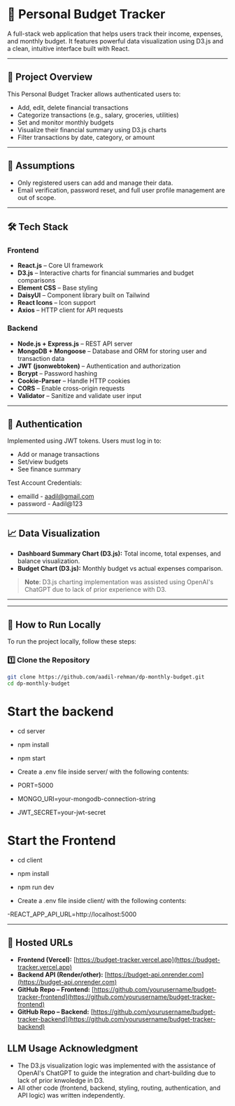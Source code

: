# 🧾 Personal Budget Tracker

A full-stack web application that helps users track their income, expenses, and monthly budget. It features powerful data visualization using D3.js and a clean, intuitive interface built with React.

---

## 📌 Project Overview

This Personal Budget Tracker allows authenticated users to:

- Add, edit, delete financial transactions
- Categorize transactions (e.g., salary, groceries, utilities)
- Set and monitor monthly budgets
- Visualize their financial summary using D3.js charts
- Filter transactions by date, category, or amount

---

## 🧠 Assumptions

- Only registered users can add and manage their data.
- Email verification, password reset, and full user profile management are out of scope.

---

## 🛠️ Tech Stack

### Frontend

- **React.js** – Core UI framework
- **D3.js** – Interactive charts for financial summaries and budget comparisons
- **Element CSS** – Base styling
- **DaisyUI** – Component library built on Tailwind
- **React Icons** – Icon support
- **Axios** – HTTP client for API requests

### Backend

- **Node.js + Express.js** – REST API server
- **MongoDB + Mongoose** – Database and ORM for storing user and transaction data
- **JWT (jsonwebtoken)** – Authentication and authorization
- **Bcrypt** – Password hashing
- **Cookie-Parser** – Handle HTTP cookies
- **CORS** – Enable cross-origin requests
- **Validator** – Sanitize and validate user input

---

## 🔐 Authentication

Implemented using JWT tokens. Users must log in to:

- Add or manage transactions
- Set/view budgets
- See finance summary

Test Account Credentials:

- emailId - aadil@gmail.com
- password - Aadil@123

---

## 📈 Data Visualization

- **Dashboard Summary Chart (D3.js):** Total income, total expenses, and balance visualization.
- **Budget Chart (D3.js):** Monthly budget vs actual expenses comparison.

> **Note**: D3.js charting implementation was assisted using OpenAI's ChatGPT due to lack of prior experience with D3.

---

---

## 🧪 How to Run Locally

To run the project locally, follow these steps:

### 1️⃣ Clone the Repository

```bash
git clone https://github.com/aadil-rehman/dp-monthly-budget.git
cd dp-monthly-budget
```

# Start the backend

- cd server
- npm install
- npm start

- Create a .env file inside server/ with the following contents:

- PORT=5000
- MONGO_URI=your-mongodb-connection-string
- JWT_SECRET=your-jwt-secret

# Start the Frontend

- cd client
- npm install
- npm run dev

- Create a .env file inside client/ with the following contents:

-REACT_APP_API_URL=http://localhost:5000

---

## 🚀 Hosted URLs

- **Frontend (Vercel):** [https://budget-tracker.vercel.app](https://budget-tracker.vercel.app)
- **Backend API (Render/other):** [https://budget-api.onrender.com](https://budget-api.onrender.com)
- **GitHub Repo – Frontend:** [https://github.com/yourusername/budget-tracker-frontend](https://github.com/yourusername/budget-tracker-frontend)
- **GitHub Repo – Backend:** [https://github.com/yourusername/budget-tracker-backend](https://github.com/yourusername/budget-tracker-backend)

## LLM Usage Acknowledgment

- The D3.js visualization logic was implemented with the assistance of OpenAI's ChatGPT to guide the integration and chart-building due to lack of prior knwoledge in D3.
- All other code (frontend, backend, styling, routing, authentication, and API logic) was written independently.
